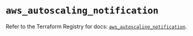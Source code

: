 # `aws_autoscaling_notification`

Refer to the Terraform Registry for docs: [`aws_autoscaling_notification`](https://registry.terraform.io/providers/hashicorp/aws/5.52.0/docs/resources/autoscaling_notification).
